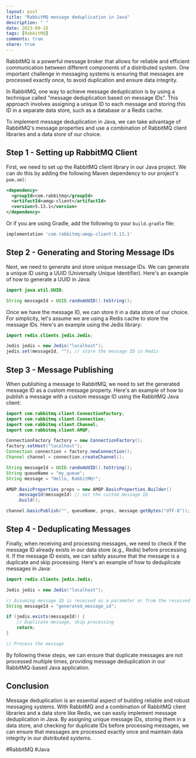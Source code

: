 ```yaml
---
layout: post
title: "RabbitMQ message deduplication in Java"
description: " "
date: 2023-09-18
tags: [RabbitMQ]
comments: true
share: true
---
```


RabbitMQ is a powerful message broker that allows for reliable and efficient communication between different components of a distributed system. One important challenge in messaging systems is ensuring that messages are processed exactly once, to avoid duplication and ensure data integrity.

In RabbitMQ, one way to achieve message deduplication is by using a technique called "message deduplication based on message IDs". This approach involves assigning a unique ID to each message and storing this ID in a separate data store, such as a database or a Redis cache. 

To implement message deduplication in Java, we can take advantage of RabbitMQ's message properties and use a combination of RabbitMQ client libraries and a data store of our choice.

## Step 1 - Setting up RabbitMQ Client

First, we need to set up the RabbitMQ client library in our Java project. We can do this by adding the following Maven dependency to our project's `pom.xml`:

```xml
<dependency>
  <groupId>com.rabbitmq</groupId>
  <artifactId>amqp-client</artifactId>
  <version>5.13.1</version>
</dependency>
```

Or if you are using Gradle, add the following to your `build.gradle` file:

```gradle
implementation 'com.rabbitmq:amqp-client:5.13.1'
```

## Step 2 - Generating and Storing Message IDs

Next, we need to generate and store unique message IDs. We can generate a unique ID using a UUID (Universally Unique Identifier). Here's an example of how to generate a UUID in Java:

```java
import java.util.UUID;

String messageId = UUID.randomUUID().toString();
```

Once we have the message ID, we can store it in a data store of our choice. For simplicity, let's assume we are using a Redis cache to store the message IDs. Here's an example using the Jedis library:

```java
import redis.clients.jedis.Jedis;

Jedis jedis = new Jedis("localhost");
jedis.set(messageId, ""); // store the message ID in Redis
```

## Step 3 - Message Publishing

When publishing a message to RabbitMQ, we need to set the generated message ID as a custom message property. Here's an example of how to publish a message with a custom message ID using the RabbitMQ Java client:

```java
import com.rabbitmq.client.ConnectionFactory;
import com.rabbitmq.client.Connection;
import com.rabbitmq.client.Channel;
import com.rabbitmq.client.AMQP;

ConnectionFactory factory = new ConnectionFactory();
factory.setHost("localhost");
Connection connection = factory.newConnection();
Channel channel = connection.createChannel();

String messageId = UUID.randomUUID().toString();
String queueName = "my_queue";
String message = "Hello, RabbitMQ!";

AMQP.BasicProperties props = new AMQP.BasicProperties.Builder()
    .messageId(messageId) // set the custom message ID
    .build();

channel.basicPublish("", queueName, props, message.getBytes("UTF-8"));
```

## Step 4 - Deduplicating Messages

Finally, when receiving and processing messages, we need to check if the message ID already exists in our data store (e.g., Redis) before processing it. If the message ID exists, we can safely assume that the message is a duplicate and skip processing. Here's an example of how to deduplicate messages in Java:

```java
import redis.clients.jedis.Jedis;

Jedis jedis = new Jedis("localhost");

// Assuming message ID is received as a parameter or from the received message properties
String messageId = "generated_message_id";

if (jedis.exists(messageId)) {
    // Duplicate message, skip processing
    return;
}

// Process the message
```

By following these steps, we can ensure that duplicate messages are not processed multiple times, providing message deduplication in our RabbitMQ-based Java application.

## Conclusion

Message deduplication is an essential aspect of building reliable and robust messaging systems. With RabbitMQ and a combination of RabbitMQ client libraries and a data store like Redis, we can easily implement message deduplication in Java. By assigning unique message IDs, storing them in a data store, and checking for duplicate IDs before processing messages, we can ensure that messages are processed exactly once and maintain data integrity in our distributed systems.

#RabbitMQ #Java